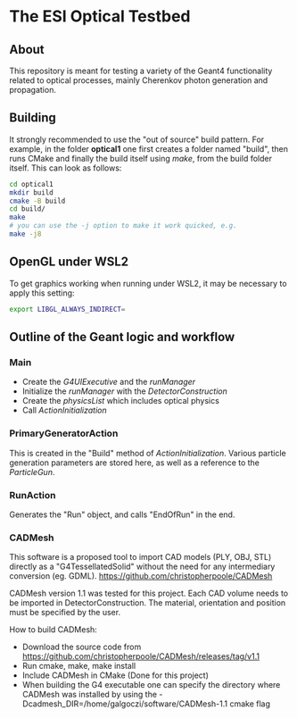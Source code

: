 # The ESI Optical Testbed

## About

This repository is meant for testing a variety of the Geant4 functionality
related to optical processes, mainly Cherenkov photon generation and propagation.

## Building

It strongly recommended to use the "out of source" build pattern. For example,
in the folder **optical1** one first creates a folder named "build", then
runs CMake and finally the build itself using _make_, from the build folder itself.
This can look as follows:

```bash
cd optical1
mkdir build
cmake -B build
cd build/
make
# you can use the -j option to make it work quicked, e.g.
make -j8
```

## OpenGL under WSL2

To get graphics working when running under WSL2, it may be necessary to apply this setting:
```bash
export LIBGL_ALWAYS_INDIRECT=
```

## Outline of the Geant logic and workflow

### Main

* Create the _G4UIExecutive_ and the _runManager_
* Initialize the _runManager_ with the _DetectorConstruction_
* Create the _physicsList_ which includes optical physics
* Call _ActionInitialization_

### PrimaryGeneratorAction

This is created in the "Build" method of _ActionInitialization_. Various particle generation
parameters are stored here, as well as a reference to the _ParticleGun_.

### RunAction

Generates the "Run" object, and calls "EndOfRun" in the end.

### CADMesh

This software is a proposed tool to import CAD models (PLY, OBJ, STL) directly as a "G4TessellatedSolid" without the need for any intermediary conversion (eg. GDML).
https://github.com/christopherpoole/CADMesh

CADMesh version 1.1 was tested for this project. Each CAD volume needs to be imported in DetectorConstruction. The material, orientation and position must be specified by the user.

How to build CADMesh:
* Download the source code from https://github.com/christopherpoole/CADMesh/releases/tag/v1.1
* Run cmake, make, make install
* Include CADMesh in CMake (Done for this project)
* When building the G4 executable one can specify the directory where CADMesh was installed by using the -Dcadmesh_DIR=/home/galgoczi/software/CADMesh-1.1 cmake flag



